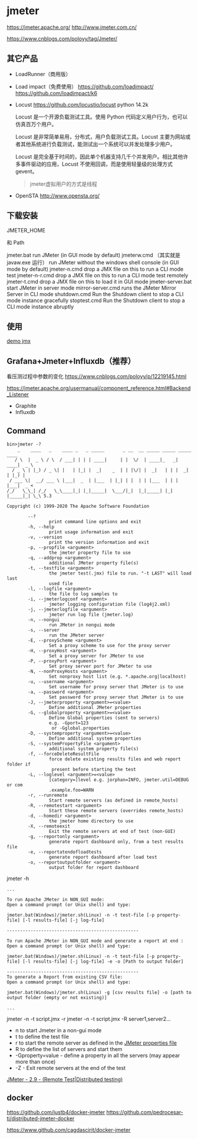 # jmeter

https://jmeter.apache.org/
http://www.jmeter.com.cn/

https://www.cnblogs.com/poloyy/tag/Jmeter/

## 其它产品

- LoadRunner（商用版）
- Load impact（免费使用）
  https://github.com/loadimpact/
  https://github.com/loadimpact/k6

- Locust
  https://github.com/locustio/locust python 14.2k

  Locust 是一个开源负载测试工具。使用 Python 代码定义用户行为，也可以仿真百万个用户。

  Locust 是非常简单易用，分布式，用户负载测试工具。Locust 主要为网站或者其他系统进行负载测试，能测试出一个系统可以并发处理多少用户。

  Locust 是完全基于时间的，因此单个机器支持几千个并发用户。相比其他许多事件驱动的应用，Locust 不使用回调，而是使用轻量级的处理方式 gevent。

  > jmeter虚拟用户的方式是线程

- OpenSTA
  http://www.opensta.org/

## 下载安装

JMETER_HOME

和 Path

jmeter.bat
run JMeter (in GUI mode by default)
jmeterw.cmd （其实就是 javaw.exe 运行）
run JMeter without the windows shell console (in GUI mode by default)
jmeter-n.cmd
drop a JMX file on this to run a CLI mode test
jmeter-n-r.cmd
drop a JMX file on this to run a CLI mode test remotely
jmeter-t.cmd
drop a JMX file on this to load it in GUI mode
jmeter-server.bat
start JMeter in server mode
mirror-server.cmd
runs the JMeter Mirror Server in CLI mode
shutdown.cmd
Run the Shutdown client to stop a CLI mode instance gracefully
stoptest.cmd
Run the Shutdown client to stop a CLI mode instance abruptly

## 使用

[demo jmx](yml/登录获取token.jmx)

## Grafana+Jmeter+Influxdb（推荐）

看压测过程中参数的变化
https://www.cnblogs.com/poloyy/p/12219145.html

https://jmeter.apache.org/usermanual/component_reference.html#Backend_Listener

- Graphite
- Influxdb

## Command

```
bin>jmeter -?
    _    ____   _    ____ _   _ _____       _ __  __ _____ _____ _____ ____
   / \  |  _ \ / \  / ___| | | | ____|     | |  \/  | ____|_   _| ____|  _ \
  / _ \ | |_) / _ \| |   | |_| |  _|    _  | | |\/| |  _|   | | |  _| | |_) |
 / ___ \|  __/ ___ \ |___|  _  | |___  | |_| | |  | | |___  | | | |___|  _ <
/_/   \_\_| /_/   \_\____|_| |_|_____|  \___/|_|  |_|_____| |_| |_____|_| \_\ 5.3

Copyright (c) 1999-2020 The Apache Software Foundation

        --?
                print command line options and exit
        -h, --help
                print usage information and exit
        -v, --version
                print the version information and exit
        -p, --propfile <argument>
                the jmeter property file to use
        -q, --addprop <argument>
                additional JMeter property file(s)
        -t, --testfile <argument>
                the jmeter test(.jmx) file to run. "-t LAST" will load last
                used file
        -l, --logfile <argument>
                the file to log samples to
        -i, --jmeterlogconf <argument>
                jmeter logging configuration file (log4j2.xml)
        -j, --jmeterlogfile <argument>
                jmeter run log file (jmeter.log)
        -n, --nongui
                run JMeter in nongui mode
        -s, --server
                run the JMeter server
        -E, --proxyScheme <argument>
                Set a proxy scheme to use for the proxy server
        -H, --proxyHost <argument>
                Set a proxy server for JMeter to use
        -P, --proxyPort <argument>
                Set proxy server port for JMeter to use
        -N, --nonProxyHosts <argument>
                Set nonproxy host list (e.g. *.apache.org|localhost)
        -u, --username <argument>
                Set username for proxy server that JMeter is to use
        -a, --password <argument>
                Set password for proxy server that JMeter is to use
        -J, --jmeterproperty <argument>=<value>
                Define additional JMeter properties
        -G, --globalproperty <argument>=<value>
                Define Global properties (sent to servers)
                e.g. -Gport=123
                 or -Gglobal.properties
        -D, --systemproperty <argument>=<value>
                Define additional system properties
        -S, --systemPropertyFile <argument>
                additional system property file(s)
        -f, --forceDeleteResultFile
                force delete existing results files and web report folder if
                 present before starting the test
        -L, --loglevel <argument>=<value>
                [category=]level e.g. jorphan=INFO, jmeter.util=DEBUG or com
                .example.foo=WARN
        -r, --runremote
                Start remote servers (as defined in remote_hosts)
        -R, --remotestart <argument>
                Start these remote servers (overrides remote_hosts)
        -d, --homedir <argument>
                the jmeter home directory to use
        -X, --remoteexit
                Exit the remote servers at end of test (non-GUI)
        -g, --reportonly <argument>
                generate report dashboard only, from a test results file
        -e, --reportatendofloadtests
                generate report dashboard after load test
        -o, --reportoutputfolder <argument>
                output folder for report dashboard
```

jmeter -h

```
...

To run Apache JMeter in NON_GUI mode:
Open a command prompt (or Unix shell) and type:

jmeter.bat(Windows)/jmeter.sh(Linux) -n -t test-file [-p property-file] [-l results-file] [-j log-file]

--------------------------------------------------

To run Apache JMeter in NON_GUI mode and generate a report at end :
Open a command prompt (or Unix shell) and type:

jmeter.bat(Windows)/jmeter.sh(Linux) -n -t test-file [-p property-file] [-l results-file] [-j log-file] -e -o [Path to output folder]

--------------------------------------------------
To generate a Report from existing CSV file:
Open a command prompt (or Unix shell) and type:

jmeter.bat(Windows)/jmeter.sh(Linux) -g [csv results file] -o [path to output folder (empty or not existing)]

...
```

jmeter -n -t script.jmx -r
jmeter -n -t script.jmx -R server1,server2...

- n to start Jmeter in a non-gui mode
- t to define the test file
- r to start the remote server as defined in the [JMeter properties file](https://datacadamia.com/jmeter/remote#property)
- R to define the list of servers and start them
- -Gproperty=value - define a property in all the servers (may appear more than once)
- -Z - Exit remote servers at the end of the test

[JMeter - 2.9 - (Remote Test|Distributed testing)](https://datacadamia.com/jmeter/remote)

## docker

https://github.com/justb4/docker-jmeter
https://github.com/pedrocesar-ti/distributed-jmeter-docker

https://www.github.com/cagdascirit/docker-jmeter
